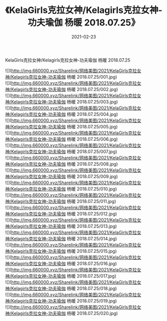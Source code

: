 ﻿---
layout: post
title:  《KelaGirls克拉女神/Kelagirls克拉女神-功夫瑜伽 杨暖 2018.07.25》
date:   2021-02-23
img: http://img.660000.xyz/Sharelink/网络美图/2021/KelaGirls克拉女神/Kelagirls克拉女神-功夫瑜伽 杨暖 2018.07.25/000.jpg
categories: [美女, 清纯, 唯美]
---

KelaGirls克拉女神/Kelagirls克拉女神-功夫瑜伽 杨暖 2018.07.25

 ![](http://img.660000.xyz/Sharelink/网络美图/2021/KelaGirls克拉女神/Kelagirls克拉女神-功夫瑜伽 杨暖 2018.07.25/001.jpg) <br>![](http://img.660000.xyz/Sharelink/网络美图/2021/KelaGirls克拉女神/Kelagirls克拉女神-功夫瑜伽 杨暖 2018.07.25/002.jpg) <br>![](http://img.660000.xyz/Sharelink/网络美图/2021/KelaGirls克拉女神/Kelagirls克拉女神-功夫瑜伽 杨暖 2018.07.25/003.jpg) <br>![](http://img.660000.xyz/Sharelink/网络美图/2021/KelaGirls克拉女神/Kelagirls克拉女神-功夫瑜伽 杨暖 2018.07.25/004.jpg) <br>![](http://img.660000.xyz/Sharelink/网络美图/2021/KelaGirls克拉女神/Kelagirls克拉女神-功夫瑜伽 杨暖 2018.07.25/005.jpg) <br>![](http://img.660000.xyz/Sharelink/网络美图/2021/KelaGirls克拉女神/Kelagirls克拉女神-功夫瑜伽 杨暖 2018.07.25/006.jpg) <br>![](http://img.660000.xyz/Sharelink/网络美图/2021/KelaGirls克拉女神/Kelagirls克拉女神-功夫瑜伽 杨暖 2018.07.25/007.jpg) <br>![](http://img.660000.xyz/Sharelink/网络美图/2021/KelaGirls克拉女神/Kelagirls克拉女神-功夫瑜伽 杨暖 2018.07.25/008.jpg) <br>![](http://img.660000.xyz/Sharelink/网络美图/2021/KelaGirls克拉女神/Kelagirls克拉女神-功夫瑜伽 杨暖 2018.07.25/009.jpg) <br>![](http://img.660000.xyz/Sharelink/网络美图/2021/KelaGirls克拉女神/Kelagirls克拉女神-功夫瑜伽 杨暖 2018.07.25/010.jpg) <br>![](http://img.660000.xyz/Sharelink/网络美图/2021/KelaGirls克拉女神/Kelagirls克拉女神-功夫瑜伽 杨暖 2018.07.25/011.jpg) <br>![](http://img.660000.xyz/Sharelink/网络美图/2021/KelaGirls克拉女神/Kelagirls克拉女神-功夫瑜伽 杨暖 2018.07.25/012.jpg) <br>![](http://img.660000.xyz/Sharelink/网络美图/2021/KelaGirls克拉女神/Kelagirls克拉女神-功夫瑜伽 杨暖 2018.07.25/013.jpg) <br>![](http://img.660000.xyz/Sharelink/网络美图/2021/KelaGirls克拉女神/Kelagirls克拉女神-功夫瑜伽 杨暖 2018.07.25/014.jpg) <br>![](http://img.660000.xyz/Sharelink/网络美图/2021/KelaGirls克拉女神/Kelagirls克拉女神-功夫瑜伽 杨暖 2018.07.25/015.jpg) <br>![](http://img.660000.xyz/Sharelink/网络美图/2021/KelaGirls克拉女神/Kelagirls克拉女神-功夫瑜伽 杨暖 2018.07.25/016.jpg) <br>![](http://img.660000.xyz/Sharelink/网络美图/2021/KelaGirls克拉女神/Kelagirls克拉女神-功夫瑜伽 杨暖 2018.07.25/017.jpg) <br>![](http://img.660000.xyz/Sharelink/网络美图/2021/KelaGirls克拉女神/Kelagirls克拉女神-功夫瑜伽 杨暖 2018.07.25/018.jpg) <br>![](http://img.660000.xyz/Sharelink/网络美图/2021/KelaGirls克拉女神/Kelagirls克拉女神-功夫瑜伽 杨暖 2018.07.25/019.jpg) <br>![](http://img.660000.xyz/Sharelink/网络美图/2021/KelaGirls克拉女神/Kelagirls克拉女神-功夫瑜伽 杨暖 2018.07.25/020.jpg) <br>